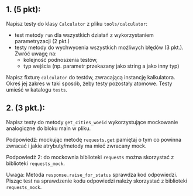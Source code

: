 ## 1. (5 pkt):
Napisz testy do klasy `Calculator` z pliku `tools/calculator`:
* test metody `run` dla wszystkich działań 
z wykorzystaniem parametryzacji (2 pkt.)
* testy metody do wychwycenia wszystkich możliwych błędów (3 pkt.).
Zwróć uwagę na:
    * kolejność podnoszenia testów,
    * typ wejścia (np. parametr przekazany jako string a jako inny typ)

Napisz fixturę `calculator` do testów, zwracającą instancję kalkulatora.
Okreś jej zakres w taki sposób, żeby testy pozostały atomowe.
Testy umieść w katalogu `tests`.

## 2. (3 pkt.):
Napisz testy do metody `get_cities_woeid` wykorzystujące mockowanie analogiczne
do bloku main w pliku.

Podpowiedź: mockując metodę `requests.get` pamiętaj o tym co powinna zwracać
i jakie atrybuty/metody ma mieć zwracany mock.

Podpowiedź 2: do mockownia biblioteki `requests` 
można skorzystać z biblioteki `requests_mock`.

Uwaga: Metoda `response.raise_for_status` sprawdza kod odpowiedzi. 
Pisząc test na sprawdzenie kodu odpowiedzi należy skorzystać 
z biblioteki `requests_mock`.